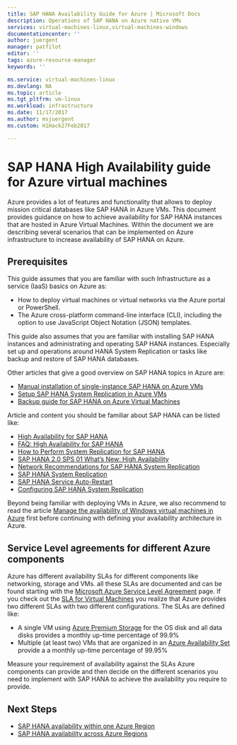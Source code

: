```yaml
---
title: SAP HANA Availability Guide for Azure | Microsoft Docs
description: Operations of SAP HANA on Azure native VMs
services: virtual-machines-linux,virtual-machines-windows
documentationcenter: ''
author: juergent
manager: patfilot
editor: ''
tags: azure-resource-manager
keywords: ''

ms.service: virtual-machines-linux
ms.devlang: NA
ms.topic: article
ms.tgt_pltfrm: vm-linux
ms.workload: infrastructure
ms.date: 11/17/2017
ms.author: msjuergent
ms.custom: H1Hack27Feb2017

---
```


# SAP HANA High Availability guide for Azure virtual machines
Azure provides a lot of features and functionality that allows to deploy mission critical databases like SAP HANA in Azure VMs.  This document provides guidance on how to achieve availability for SAP HANA instances that are hosted in Azure Virtual Machines. Within the document we are describing several scenarios that can be implemented on Azure infrastructure to increase availability of SAP HANA on Azure. 

## Prerequisites
This guide assumes that you are familiar with such Infrastructure as a service (IaaS) basics on Azure as: 

- How to deploy virtual machines or virtual networks via the Azure portal or PowerShell.
- The Azure cross-platform command-line interface (CLI), including the option to use JavaScript Object Notation (JSON) templates.

This guide also assumes that you are familiar with installing SAP HANA instances and administrating and operating SAP HANA instances. Especially set up and operations around HANA System Replication or tasks like backup and restore of SAP HANA databases.

Other articles that give a good overview on SAP HANA topics in Azure are:

- [Manual installation of single-instance SAP HANA on Azure VMs](https://docs.microsoft.com/en-us/azure/virtual-machines/workloads/sap/hana-get-started)
- [Setup SAP HANA System Replication in Azure VMs](sap-hana-high-availability.md)
- [Backup guide for SAP HANA on Azure Virtual Machines](https://docs.microsoft.com/en-us/azure/virtual-machines/workloads/sap/sap-hana-backup-guide)

Article and content you should be familiar about SAP HANA can be listed like:

- [High Availability for SAP HANA](https://help.sap.com/viewer/6b94445c94ae495c83a19646e7c3fd56/2.0.02/en-US/6d252db7cdd044d19ad85b46e6c294a4.html)
- [FAQ: High Availability for SAP HANA](https://archive.sap.com/documents/docs/DOC-66702)
- [How to Perform System Replication for SAP HANA](https://archive.sap.com/documents/docs/DOC-47702)
- [SAP HANA 2.0 SPS 01 What’s New: High Availability](https://blogs.sap.com/2017/05/15/sap-hana-2.0-sps-01-whats-new-high-availability-by-the-sap-hana-academy/)
- [Network Recommendations for SAP HANA System Replication](https://www.sap.com/documents/2016/06/18079a1c-767c-0010-82c7-eda71af511fa.html)
- [SAP HANA System Replication](https://help.sap.com/viewer/6b94445c94ae495c83a19646e7c3fd56/2.0.01/en-US/b74e16a9e09541749a745f41246a065e.html)
- [SAP HANA Service Auto-Restart](https://help.sap.com/viewer/6b94445c94ae495c83a19646e7c3fd56/2.0.01/en-US/cf10efba8bea4e81b1dc1907ecc652d3.html)
- [Configuring SAP HANA System Replication](https://help.sap.com/viewer/6b94445c94ae495c83a19646e7c3fd56/2.0.01/en-US/676844172c2442f0bf6c8b080db05ae7.html)


Beyond being familiar with deploying VMs in Azure, we also recommend to read the article [Manage the availability of Windows virtual machines in Azure](https://docs.microsoft.com/azure/virtual-machines/windows/manage-availability) first before continuing with defining your availability architecture in Azure.

## Service Level agreements for different Azure components
Azure has different availability SLAs for different components like networking, storage and VMs. all these SLAs are documented and can be found starting with the [Microsoft Azure Service Level Agreement](https://azure.microsoft.com/support/legal/sla/) page. If you check out the [SLA for Virtual Machines](https://azure.microsoft.com/en-us/support/legal/sla/virtual-machines/v1_6/) you realize that Azure provides two different SLAs with two different configurations. The SLAs are defined like:

- A single VM using [Azure Premium Storage](https://docs.microsoft.com/azure/virtual-machines/windows/premium-storage) for the OS disk and all data disks provides a monthly up-time percentage of 99.9%
- Multiple (at least two) VMs that are organized in an [Azure Availability Set](https://docs.microsoft.com/azure/virtual-machines/windows/tutorial-availability-sets) provide a a monthly up-time percentage of 99.95%

Measure your requirement of availability against the SLAs Azure components can provide and then decide on the different scenarios you need to implement with SAP HANA to achieve the availability you require to provide.


## Next Steps
* [SAP HANA availability within one Azure Region](sap-hana-availability-one-region)
* [SAP HANA availability across Azure Regions](sap-hana-availability-across-regions)










  


